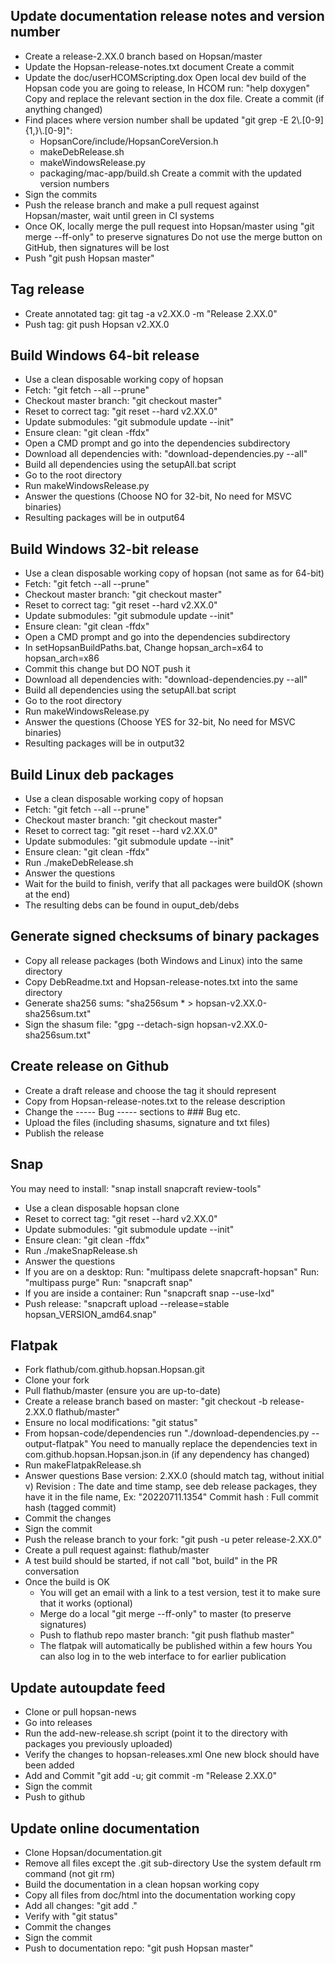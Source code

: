 ## Update documentation release notes and version number

- Create a release-2.XX.0 branch based on Hopsan/master
- Update the Hopsan-release-notes.txt document
  Create a commit
- Update the doc/userHCOMScripting.dox
  Open local dev build of the Hopsan code you are going to release,
  In HCOM run: "help doxygen"
  Copy and replace the relevant section in the dox file.
  Create a commit (if anything changed)
- Find places where version number shall be updated "git grep -E 2\\.[0-9]{1\,}\\.[0-9]":
  - HopsanCore/include/HopsanCoreVersion.h
  - makeDebRelease.sh
  - makeWindowsRelease.py
  - packaging/mac-app/build.sh
  Create a commit with the updated version numbers
- Sign the commits
- Push the release branch and make a pull request against Hopsan/master, wait until green in CI systems
- Once OK, locally merge the pull request into Hopsan/master using "git merge --ff-only" to preserve signatures
  Do not use the merge button on GitHub, then signatures will be lost
- Push "git push Hopsan master"

## Tag release

- Create annotated tag: git tag -a v2.XX.0 -m "Release 2.XX.0"
- Push tag: git push Hopsan v2.XX.0

## Build Windows 64-bit release

- Use a clean disposable working copy of hopsan
- Fetch: "git fetch --all --prune"
- Checkout master branch: "git checkout master"
- Reset to correct tag: "git reset --hard v2.XX.0"
- Update submodules: "git submodule update --init"
- Ensure clean: "git clean -ffdx"
- Open a CMD prompt and go into the dependencies subdirectory
- Download all dependencies with: "download-dependencies.py --all"
- Build all dependencies using the setupAll.bat script
- Go to the root directory
- Run makeWindowsRelease.py
- Answer the questions (Choose NO for 32-bit, No need for MSVC binaries)
- Resulting packages will be in output64

## Build Windows 32-bit release

- Use a clean disposable working copy of hopsan (not same as for 64-bit)
- Fetch: "git fetch --all --prune"
- Checkout master branch: "git checkout master"
- Reset to correct tag: "git reset --hard v2.XX.0"
- Update submodules: "git submodule update --init"
- Ensure clean: "git clean -ffdx"
- Open a CMD prompt and go into the dependencies subdirectory
- In setHopsanBuildPaths.bat, Change hopsan_arch=x64 to hopsan_arch=x86
- Commit this change but DO NOT push it
- Download all dependencies with: "download-dependencies.py --all"
- Build all dependencies using the setupAll.bat script
- Go to the root directory
- Run makeWindowsRelease.py
- Answer the questions (Choose YES for 32-bit, No need for MSVC binaries)
- Resulting packages will be in output32


## Build Linux deb packages

- Use a clean disposable working copy of hopsan
- Fetch: "git fetch --all --prune"
- Checkout master branch: "git checkout master"
- Reset to correct tag: "git reset --hard v2.XX.0"
- Update submodules: "git submodule update --init"
- Ensure clean: "git clean -ffdx"
- Run ./makeDebRelease.sh
- Answer the questions
- Wait for the build to finish, verify that all packages were buildOK (shown at the end)
- The resulting debs can be found in ouput_deb/debs

## Generate signed checksums of binary packages

- Copy all release packages (both Windows and Linux) into the same directory
- Copy DebReadme.txt and Hopsan-release-notes.txt into the same directory
- Generate sha256 sums: "sha256sum * > hopsan-v2.XX.0-sha256sum.txt"
- Sign the shasum file: "gpg --detach-sign hopsan-v2.XX.0-sha256sum.txt"

## Create release on Github

- Create a draft release and choose the tag it should represent
- Copy from Hopsan-release-notes.txt to the release description
- Change the ----- Bug ----- sections to ### Bug etc.
- Upload the files (including shasums, signature and txt files)
- Publish the release

## Snap

You may need to install: "snap install snapcraft review-tools"

- Use a clean disposable hopsan clone
- Reset to correct tag: "git reset --hard v2.XX.0"
- Update submodules: "git submodule update --init"
- Ensure clean: "git clean -ffdx"
- Run ./makeSnapRelease.sh
- Answer the questions
- If you are on a desktop:
  Run: "multipass delete snapcraft-hopsan"
  Run: "multipass purge"
  Run: "snapcraft snap"
- If you are inside a container:
  Run "snapcraft snap --use-lxd"
- Push release:
  "snapcraft upload --release=stable hopsan_VERSION_amd64.snap"

## Flatpak

- Fork flathub/com.github.hopsan.Hopsan.git
- Clone your fork
- Pull flathub/master (ensure you are up-to-date)
- Create a release branch based on master: "git checkout -b release-2.XX.0 flathub/master"
- Ensure no local modifications: "git status"
- From hopsan-code/dependencies run "./download-dependencies.py --output-flatpak"
  You need to manually replace the dependencies text in com.github.hopsan.Hopsan.json.in (if any dependency has changed)
- Run makeFlatpakRelease.sh
- Answer questions
  Base version: 2.XX.0 (should match tag, without initial v)
  Revision    : The date and time stamp, see deb release packages, they have it in the file name, Ex: "20220711.1354"
  Commit hash : Full commit hash (tagged commit)
- Commit the changes
- Sign the commit
- Push the release branch to your fork: "git push -u peter release-2.XX.0"
- Create a pull request against: flathub/master
- A test build should be started, if not call "bot, build" in the PR conversation
- Once the build is OK
  - You will get an email with a link to a test version, test it to make sure that it works (optional)
  - Merge do a local "git merge --ff-only" to master (to preserve signatures)
  - Push to flathub repo master branch: "git push flathub master"
  - The flatpak will automatically be published within a few hours
    You can also log in to the web interface to for earlier publication

## Update autoupdate feed

- Clone or pull hopsan-news
- Go into releases
- Run the add-new-release.sh script (point it to the directory with packages you previously uploaded)
- Verify the changes to hopsan-releases.xml
  One new block should have been added
- Add and Commit "git add -u; git commit -m "Release 2.XX.0"
- Sign the commit
- Push to github

## Update online documentation

- Clone Hopsan/documentation.git
- Remove all files except the .git sub-directory
  Use the system default rm command (not git rm)
- Build the documentation in a clean hopsan working copy
- Copy all files from doc/html into the documentation working copy
- Add all changes: "git add ."
- Verify with "git status"
- Commit the changes
- Sign the commit
- Push to documentation repo: "git push Hopsan master"
